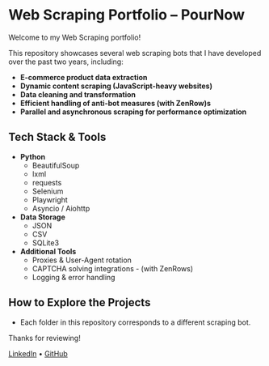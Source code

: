 # Web Scraping Portfolio – PourNow

Welcome to my Web Scraping portfolio!

This repository showcases several web scraping bots that I have developed over the past two years, including:

- **E-commerce product data extraction**
- **Dynamic content scraping (JavaScript-heavy websites)**
- **Data cleaning and transformation**
- **Efficient handling of anti-bot measures (with ZenRow)s**
- **Parallel and asynchronous scraping for performance optimization**

## Tech Stack & Tools

- **Python**
    - BeautifulSoup
    - lxml
    - requests
    - Selenium
    - Playwright
    - Asyncio / Aiohttp
- **Data Storage**
    - JSON
    - CSV
    - SQLite3
- **Additional Tools**
    - Proxies & User-Agent rotation
    - CAPTCHA solving integrations - (with ZenRows)
    - Logging & error handling

## How to Explore the Projects

- Each folder in this repository corresponds to a different scraping bot.

Thanks for reviewing!

[LinkedIn](https://www.linkedin.com/in/yunuscancengiz/) • [GitHub](https://github.com/yunuscancengiz)
